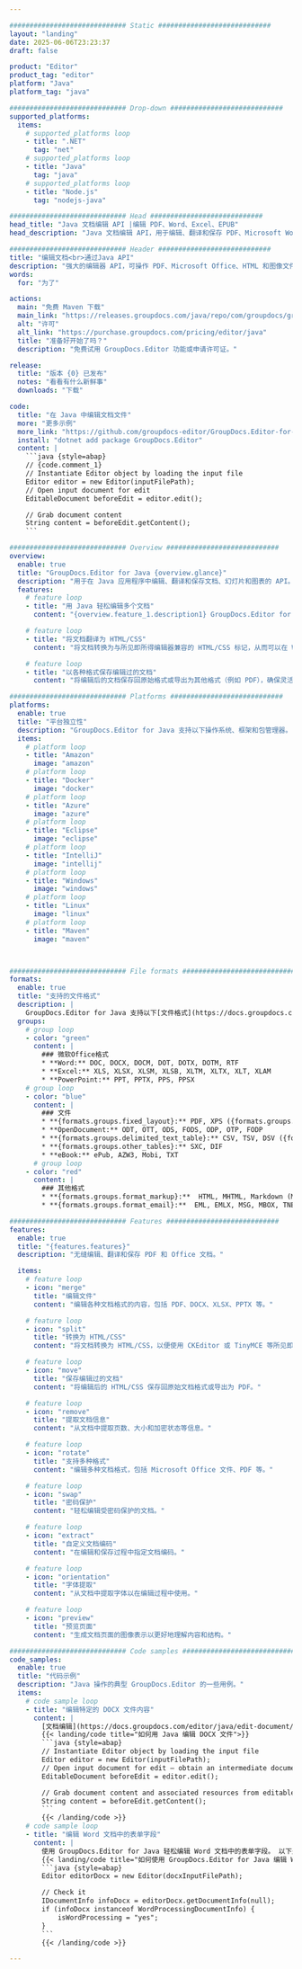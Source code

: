 ```yaml
---

############################# Static ############################
layout: "landing"
date: 2025-06-06T23:23:37
draft: false

product: "Editor"
product_tag: "editor"
platform: "Java"
platform_tag: "java"

############################# Drop-down ############################
supported_platforms:
  items:
    # supported_platforms loop
    - title: ".NET"
      tag: "net"
    # supported_platforms loop
    - title: "Java"
      tag: "java"
    # supported_platforms loop
    - title: "Node.js"
      tag: "nodejs-java"

############################# Head ############################
head_title: "Java 文档编辑 API |编辑 PDF、Word、Excel、EPUB"
head_description: "Java 文档编辑 API，用于编辑、翻译和保存 PDF、Microsoft Word、Excel、演示文稿、Visio 和图像格式的文档页面。"

############################# Header ############################
title: "编辑文档<br>通过Java API"
description: "强大的编辑器 API，可操作 PDF、Microsoft Office、HTML 和图像文件。"
words:
  for: "为了"

actions:
  main: "免费 Maven 下载"
  main_link: "https://releases.groupdocs.com/java/repo/com/groupdocs/groupdocs-editor/"
  alt: "许可"
  alt_link: "https://purchase.groupdocs.com/pricing/editor/java"
  title: "准备好开始了吗？"
  description: "免费试用 GroupDocs.Editor 功能或申请许可证。"

release:
  title: "版本 {0} 已发布"
  notes: "看看有什么新鲜事"
  downloads: "下载"

code:
  title: "在 Java 中编辑文档文件"
  more: "更多示例"
  more_link: "https://github.com/groupdocs-editor/GroupDocs.Editor-for-Java"
  install: "dotnet add package GroupDocs.Editor"
  content: |
    ```java {style=abap}   
    // {code.comment_1}
    // Instantiate Editor object by loading the input file
    Editor editor = new Editor(inputFilePath);
    // Open input document for edit
    EditableDocument beforeEdit = editor.edit();

    // Grab document content
    String content = beforeEdit.getContent();
    ```

############################# Overview ############################
overview:
  enable: true
  title: "GroupDocs.Editor for Java {overview.glance}"
  description: "用于在 Java 应用程序中编辑、翻译和保存文档、幻灯片和图表的 API。"
  features:
    # feature loop
    - title: "用 Java 轻松编辑多个文档"
      content: "{overview.feature_1.description1} GroupDocs.Editor for Java {overview.feature_1.description2}"

    # feature loop
    - title: "将文档翻译为 HTML/CSS"
      content: "将文档转换为与所见即所得编辑器兼容的 HTML/CSS 标记，从而可以在 Web 环境中轻松高效地编辑文档。"

    # feature loop
    - title: "以各种格式保存编辑过的文档"
      content: "将编辑后的文档保存回原始格式或导出为其他格式（例如 PDF），确保灵活性和兼容性。"

############################# Platforms ############################
platforms:
  enable: true
  title: "平台独立性"
  description: "GroupDocs.Editor for Java 支持以下操作系统、框架和包管理器。"
  items:
    # platform loop
    - title: "Amazon"
      image: "amazon"
    # platform loop
    - title: "Docker"
      image: "docker"
    # platform loop
    - title: "Azure"
      image: "azure"
    # platform loop
    - title: "Eclipse"
      image: "eclipse"
    # platform loop
    - title: "IntelliJ"
      image: "intellij"
    # platform loop
    - title: "Windows"
      image: "windows"
    # platform loop
    - title: "Linux"
      image: "linux"
    # platform loop
    - title: "Maven"
      image: "maven"



############################# File formats ############################
formats:
  enable: true
  title: "支持的文件格式"
  description: |
    GroupDocs.Editor for Java 支持以下[文件格式](https://docs.groupdocs.com/editor/java/supported-document-formats/) 的操作。 ([{formats.full_list}](https://docs.groupdocs.com/editor/net/supported-document-formats/)).
  groups:
    # group loop
    - color: "green"
      content: |
        ### 微软Office格式
        * **Word:** DOC, DOCX, DOCM, DOT, DOTX, DOTM, RTF
        * **Excel:** XLS, XLSX, XLSM, XLSB, XLTM, XLTX, XLT, XLAM
        * **PowerPoint:** PPT, PPTX, PPS, PPSX
    # group loop
    - color: "blue"
      content: |
        ### 文件
        * **{formats.groups.fixed_layout}:** PDF, XPS ({formats.groups.export_only})
        * **OpenDocument:** ODT, OTT, ODS, FODS, ODP, OTP, FODP
        * **{formats.groups.delimited_text_table}:** CSV, TSV, DSV ({formats.groups.arbitrary_separator})
        * **{formats.groups.other_tables}:** SXC, DIF
        * **eBook:** ePub, AZW3, Mobi, TXT
      # group loop
    - color: "red"
      content: |
        ### 其他格式
        * **{formats.groups.format_markup}:**  HTML, MHTML, Markdown (MD), XML, CHM, JSON
        * **{formats.groups.format_email}:**  EML, EMLX, MSG, MBOX, TNEF, MHT, PST, OFT, OST, VCF, ICS

############################# Features ############################
features:
  enable: true
  title: "{features.features}"
  description: "无缝编辑、翻译和保存 PDF 和 Office 文档。"

  items:
    # feature loop
    - icon: "merge"
      title: "编辑文件"
      content: "编辑各种文档格式的内容，包括 PDF、DOCX、XLSX、PPTX 等。"

    # feature loop
    - icon: "split"
      title: "转换为 HTML/CSS"
      content: "将文档转换为 HTML/CSS，以便使用 CKEditor 或 TinyMCE 等所见即所得编辑器轻松编辑。"

    # feature loop
    - icon: "move"
      title: "保存编辑过的文档"
      content: "将编辑后的 ​​HTML/CSS 保存回原始文档格式或导出为 PDF。"

    # feature loop
    - icon: "remove"
      title: "提取文档信息"
      content: "从文档中提取页数、大小和加密状态等信息。"

    # feature loop
    - icon: "rotate"
      title: "支持多种格式"
      content: "编辑多种文档格式，包括 Microsoft Office 文件、PDF 等。"

    # feature loop
    - icon: "swap"
      title: "密码保护"
      content: "轻松编辑受密码保护的文档。"

    # feature loop
    - icon: "extract"
      title: "自定义文档编码"
      content: "在编辑和保存过程中指定文档编码。"

    # feature loop
    - icon: "orientation"
      title: "字体提取"
      content: "从文档中提取字体以在编辑过程中使用。"

    # feature loop
    - icon: "preview"
      title: "预览页面"
      content: "生成文档页面的图像表示以更好地理解内容和结构。"

############################# Code samples ############################
code_samples:
  enable: true
  title: "代码示例"
  description: "Java 操作的典型 GroupDocs.Editor 的一些用例。"
  items:
    # code sample loop
    - title: "编辑特定的 DOCX 文件内容"
      content: |
        [文档编辑](https://docs.groupdocs.com/editor/java/edit-document/) 功能允许您加载、编辑和保存 DOCX 文件。 下面是如何使用 Java 实现文档编辑的示例：
        {{< landing/code title="如何用 Java 编辑 DOCX 文件">}}
        ```java {style=abap}   
        // Instantiate Editor object by loading the input file
        Editor editor = new Editor(inputFilePath);
        // Open input document for edit — obtain an intermediate document, that can be edited
        EditableDocument beforeEdit = editor.edit();

        // Grab document content and associated resources from editable document
        String content = beforeEdit.getContent();
        ```
        {{< /landing/code >}}
    # code sample loop
    - title: "编辑 Word 文档中的表单字段"
      content: |
        使用 GroupDocs.Editor for Java 轻松编辑 Word 文档中的表单字段。 以下是使用 Java 编辑 Word 文档中的表单字段的方法：
        {{< landing/code title="如何使用 GroupDocs.Editor for Java 编辑 Word 文档中的表单字段">}}
        ```java {style=abap}   
        Editor editorDocx = new Editor(docxInputFilePath);

        // Check it
        IDocumentInfo infoDocx = editorDocx.getDocumentInfo(null);
        if (infoDocx instanceof WordProcessingDocumentInfo) {
            isWordProcessing = "yes";
        }
        ```
        {{< /landing/code >}}

---
```

